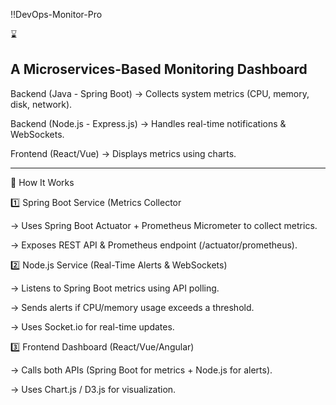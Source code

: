 :bangbang:DevOps-Monitor-Pro

:hourglass: 

A Microservices-Based Monitoring Dashboard 
------------------------------------------------------------------------------------------------------------

Backend (Java - Spring Boot) → Collects system metrics (CPU, memory, disk, network).

Backend (Node.js - Express.js) → Handles real-time notifications & WebSockets.

Frontend (React/Vue) → Displays metrics using charts.

------------------------------------------------------------------------------------------------------------

🚀 How It Works

1️⃣ Spring Boot Service (Metrics Collector

   -> Uses Spring Boot Actuator + Prometheus Micrometer to collect metrics.

   -> Exposes REST API & Prometheus endpoint (/actuator/prometheus).

2️⃣ Node.js Service (Real-Time Alerts & WebSockets)

   -> Listens to Spring Boot metrics using API polling.

   -> Sends alerts if CPU/memory usage exceeds a threshold.

   -> Uses Socket.io for real-time updates.

3️⃣ Frontend Dashboard (React/Vue/Angular)

   -> Calls both APIs (Spring Boot for metrics + Node.js for alerts).

   -> Uses Chart.js / D3.js for visualization.
